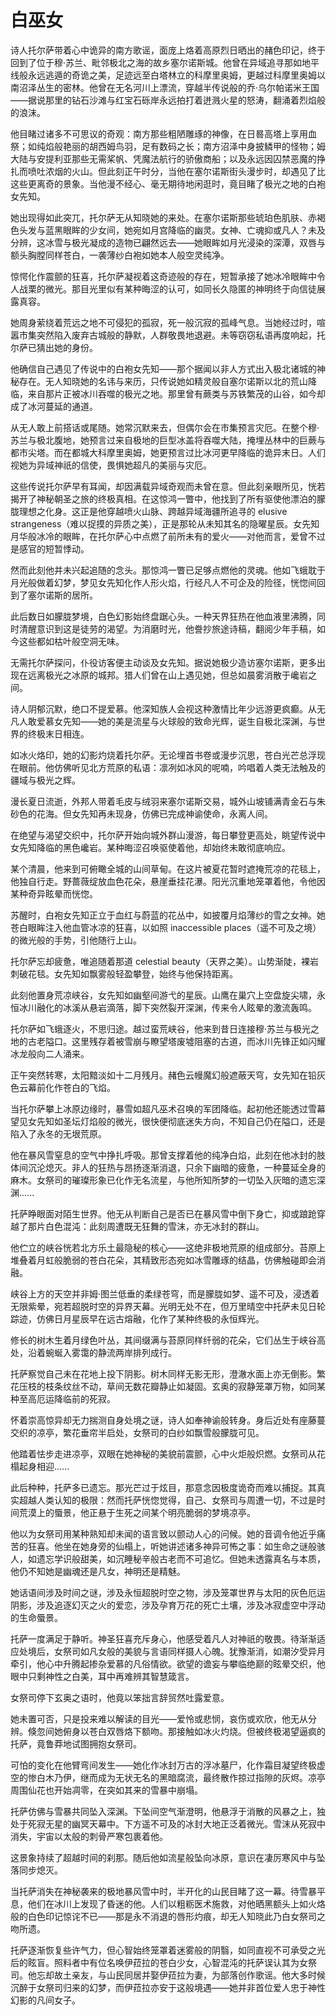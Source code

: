 # 白巫女

诗人托尔萨带着心中诡异的南方歌谣，面庞上烙着高原烈日晒出的赭色印记，终于回到了位于穆·苏兰、毗邻极北之海的故乡塞尔诺斯城。他曾在异域追寻那如地平线般永远逃遁的奇诡之美，足迹远至白塔林立的科摩里奥姆，更越过科摩里奥姆以南沼泽丛生的密林。他曾在无名河川上漂流，穿越半传说般的乔·乌尔帕诺米王国——据说那里的钻石沙滩与红宝石砾岸永远拍打着迸溅火星的怒涛，翻涌着烈焰般的浪沫。

他目睹过诸多不可思议的奇观：南方那些粗陋雕琢的神像，在日晷高塔上享用血祭；如纯焰般艳丽的胡西姆鸟羽，足有数码之长；南方沼泽中身披鳞甲的怪物；姆大陆与安提利亚那些无需桨帆、凭魔法航行的骄傲商船；以及永远因囚禁恶魔的挣扎而喷吐浓烟的火山。但此刻正午时分，当他在塞尔诺斯街头漫步时，却遇见了比这些更离奇的景象。当他漫不经心、毫无期待地闲逛时，竟目睹了极光之地的白袍女先知。

她出现得如此突兀，托尔萨无从知晓她的来处。在塞尔诺斯那些琥珀色肌肤、赤褐色头发与蓝黑眼眸的少女间，她宛如月宫降临的幽灵。女神、亡魂抑或凡人？未及分辨，这冰雪与极光凝成的造物已翩然远去——她眼眸如月光浸染的深潭，双唇与额头胸膛同样苍白，一袭薄纱白袍如她本人般空灵纯净。

惊愕化作震颤的狂喜，托尔萨凝视着这奇迹般的存在，短暂承接了她冰冷眼眸中令人战栗的微光。那目光里似有某种晦涩的认可，如同长久隐匿的神明终于向信徒展露真容。

她周身萦绕着荒远之地不可侵犯的孤寂，死一般沉寂的孤峰气息。当她经过时，喧嚣市集突然陷入废弃古城般的静默，人群敬畏地退避。未等窃窃私语再度响起，托尔萨已猜出她的身份。

他确信自己遇见了传说中的白袍女先知——那个据闻以非人方式出入极北诸城的神秘存在。无人知晓她的名讳与来历，只传说她如精灵般自塞尔诺斯以北的荒山降临，来自那片正被冰川吞噬的极光之地。那里曾有蕨类与苏铁繁茂的山谷，如今却成了冰河蔓延的通道。

从无人敢上前搭话或尾随。她常沉默来去，但偶尔会在市集预言灾厄。在整个穆·苏兰与极北腹地，她预言过来自极地的巨型冰盖将吞噬大陆，掩埋丛林中的巨蕨与都市尖塔。而在都城大科摩里奥姆，她更预言过比冰河更早降临的诡异末日。人们视她为异域神祇的信使，畏惧她超凡的美丽与灾厄。

这些传说托尔萨早有耳闻，却因满载异域奇观而未曾在意。但此刻亲眼所见，恍若揭开了神秘朝圣之旅的终极真相。在这惊鸿一瞥中，他找到了所有驱使他漂泊的朦胧理想之化身。这正是他穿越喷火山脉、跨越异域海疆所追寻的 elusive strangeness（难以捉摸的异质之美），正是那轮从未知其名的隐曜星辰。女先知月华般冰冷的眼眸，在托尔萨心中点燃了前所未有的爱火——对他而言，爱曾不过是感官的短暂悸动。

然而此刻他并未兴起追随的念头。那惊鸿一瞥已足够点燃他的灵魂。他如飞蛾耽于月光般做着幻梦，梦见女先知化作人形火焰，行经凡人不可企及的险径，恍惚间回到了塞尔诺斯的居所。

此后数日如朦胧梦境，白色幻影始终盘踞心头。一种天界狂热在他血液里沸腾，同时清醒意识到这是徒劳的渴望。为消磨时光，他誊抄旅途诗稿，翻阅少年手稿，如今这些都如枯叶般空洞无味。

无需托尔萨探问，仆役访客便主动谈及女先知。据说她极少造访塞尔诺斯，更多出现在远离极光之冰原的城邦。猎人们曾在山上遇见她，但总如晨雾消散于巉岩之间。

诗人阴郁沉默，绝口不提爱慕。他深知族人会视这种激情比年少远游更疯癫。从无凡人敢爱慕女先知——她的美是流星与火球般的致命光辉，诞生自极北深渊，与世界的终极末日相连。

如冰火烙印，她的幻影灼烧着托尔萨。无论埋首书卷或漫步沉思，苍白光芒总浮现在眼前。他仿佛听见北方荒原的私语：凛冽如冰风的呢喃，吟唱着人类无法触及的疆域与极光之辉。

漫长夏日流逝，外邦人带着毛皮与绒羽来塞尔诺斯交易，城外山坡铺满青金石与朱砂色的花海。但女先知再未现身，仿佛已完成神谕使命，永离人间。

在绝望与渴望交织中，托尔萨开始向城外群山漫游，每日攀登更高处，眺望传说中女先知降临的黑色巉岩。某种晦涩召唤驱使着他，却始终未敢彻底响应。

某个清晨，他来到可俯瞰全城的山间草甸。在这片被夏花暂时遮掩荒凉的花毯上，他独自行走。野蔷薇绽放血色花朵，悬崖垂挂花瀑。阳光沉重地笼罩着他，令他因某种奇异眩晕而恍惚。

苏醒时，白袍女先知正立于血红与蔚蓝的花丛中，如披覆月焰薄纱的雪之女神。她苍白眼眸注入他血管冰凉的狂喜，以如照 inaccessible places（遥不可及之境）的微光般的手势，引他随行上山。

托尔萨忘却疲惫，唯追随着那道 celestial beauty（天界之美）。山势渐陡，裸岩刺破花毯。女先知如飘雾般轻盈攀登，始终与他保持距离。

此刻他置身荒凉峡谷，女先知如幽壑间游弋的星辰。山鹰在巢穴上空盘旋尖啸，永恒冰川融化的冰溪从悬岩滴落，脚下突然裂开深渊，传来令人眩晕的激流轰鸣。

托尔萨如飞蛾逐火，不思归途。越过蛮荒峡谷，他来到昔日连接穆·苏兰与极光之地的古老隘口。这里残存着被雪崩与瞭望塔废墟阻塞的古道，而冰川先锋正如闪耀冰龙般向二人涌来。

正午突然转寒，太阳黯淡如十二月残月。赭色云幔魔幻般遮蔽天穹，女先知在铅灰色云幕前化作苍白的飞焰。

当托尔萨攀上冰原边缘时，暴雪如超凡巫术召唤的军团降临。起初他还能透过雪幕望见女先知如圣坛灯焰般的微光，很快便彻底迷失方向，不知自己仍在隘口，还是陷入了永冬的无垠荒原。

他在暴风雪窒息的空气中挣扎呼吸。那曾支撑着他的纯净白焰，此刻在他冰封的肢体间沉沦熄灭。非人的狂热与昂扬逐渐消退，只余下幽暗的疲惫，一种蔓延全身的麻木。女祭司的璀璨形象已化作无名流星，与他所知所梦的一切坠入灰暗的遗忘深渊......

托萨睁眼面对陌生世界。他无从判断自己是否已在暴风雪中倒下身亡，抑或踉跄穿越了那片白色混沌：此刻周遭既无狂舞的雪沫，亦无冰封的群山。

他伫立的峡谷恍若北方乐土最隐秘的核心——这绝非极地荒原的组成部分。苔原上堆叠着月虹般脆弱的苍白花朵，其精致形态宛如冰雪雕琢的结晶，仿佛触碰即会消融。

峡谷上方的天空并非姆·图兰低垂的柔绿苍穹，而是朦胧如梦、遥不可及，浸透着无限紫晕，宛若超脱时空的异界天幕。光明无处不在，但万里晴空中托萨未见日轮踪迹，仿佛日月星辰早在远古熔融，化作了某种终极的永恒辉光。

修长的树木生着月绿色叶丛，其间缀满与苔原同样纤弱的花朵，它们丛生于峡谷高处，沿着蜿蜒入雾霭的静流两岸排列成行。

托萨察觉自己未在花地上投下阴影。树木同样无影无形，澄澈水面上亦无倒影。繁花压枝的枝条纹丝不动，草间无数花瓣静止如凝固。玄奥的寂静笼罩万物，如同某种至高厄运降临前的死寂。

怀着崇高惊异却无力揣测自身处境之谜，诗人如奉神谕般转身。身后近处有座藤蔓交织的凉亭，繁花垂帘半启处，女祭司的白纱如飘雪般朦胧可见。

他踏着怯步走进凉亭，双眼在她神秘的美貌前震颤，心中火炬般炽燃。女祭司从花榻起身相迎......

此后种种，托萨多已遗忘。那光芒过于炫目，那意念因极度诡奇而难以捕捉。其真实超越人类认知的极限：然而托萨恍惚觉得，自己、女祭司与周遭一切，不过是时间荒漠上的蜃景，他正悬于生死之间某个明亮脆弱的梦境凉亭。

他以为女祭司用某种熟知却未闻的语言致以颤动人心的问候。她的音调令他近乎痛苦的狂喜。他坐在她身旁的仙榻上，听她讲述诸多神异可怖之事：如生命之谜般骇人，如遗忘学识般甜美，如沉睡秘辛般古老而不可追忆。但她未透露真名与本质，他仍不知她是幽魂还是凡女，神明还是精魅。

她话语间涉及时间之谜，涉及永恒超脱时空之物，涉及笼罩世界与太阳的灰色厄运阴影，涉及追逐幻灭之火的爱恋，涉及孕育万花的死亡土壤，涉及冰寂虚空中浮动的生命蜃景。

托萨一度满足于静听。神圣狂喜充斥身心，他感受着凡人对神祇的敬畏。待渐渐适应处境后，女祭司如凡女般的美貌与言语同样摄人心魄。犹豫渐消，如潮汐受异月牵引，他心中升腾起掺杂爱慕的凡俗情欲。欲望的谵妄与攀临绝巅的眩晕交织，他眼中只剩神性之白美，耳中再难辨其智慧箴言。

女祭司停下玄奥之语时，他竟以笨拙言辞贸然吐露爱意。

她未置可否，只是投来难以解读的目光——爱怜或悲悯，哀伤或欢欣，他无从分辨。倏忽间她俯身以苍白双唇烙下额吻。那接触如冰火灼烧。但被终极渴望逼疯的托萨，竟鲁莽地试图拥抱女祭司。

可怕的变化在他臂弯间发生——她化作冰封万古的浮冰墓尸，化作霜目凝望终极虚空的惨白木乃伊，继而成为无状无名的黑暗腐流，最终散作掠过指隙的灰烬。凉亭周围仙花也开始凋零，在突如其来的雪暴中崩塌。

托萨仿佛与雪暴共同坠入深渊。下坠间空气渐澄明，他悬浮于消散的风暴之上，独处于死寂无星的幽冥天幕中。下方遥不可及的冰封大地正泛着微光。雪沫从死寂中消失，宇宙以太般的刺骨严寒包裹着他。

这景象持续了超越时间的刹那。随后他如流星般坠向冰原，意识在凄厉寒风中与坠落同步熄灭。

当托萨消失在神秘袭来的极地暴风雪中时，半开化的山民目睹了这一幕。待雪暴平息，他们在冰川上发现了昏迷的他。人们以粗粝医术施救，对他晒黑额头上如火烙般的白色印记惊诧不已——那是永不消退的唇形灼痕，却无人知晓此乃白女祭司之吻所遗。

托萨逐渐恢复些许气力，但心智始终笼罩着迷雾般的阴翳，如同直视不可承受之光后的眩盲。照料者中有位名唤伊菈拉的苍白少女，心智混沌的托萨误认其为女祭司。他忘却故土亲友，与山民同居并娶伊菈拉为妻，为部落创作歌谣。他大多时候沉醉于女祭司归来的幻梦，而伊菈拉亦安于这般境遇——她并非首位爱人忠于神性幻影的凡间女子。